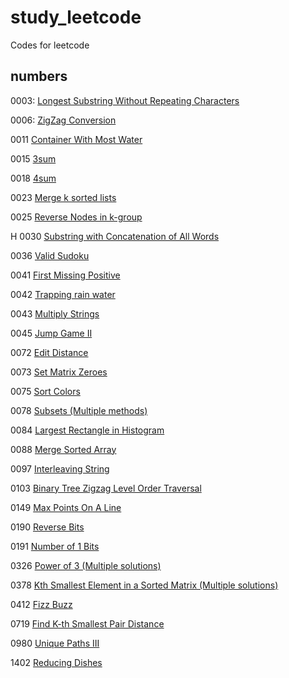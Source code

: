 # study_leetcode
Codes for leetcode

## numbers

0003: [Longest Substring Without Repeating Characters](https://github.com/piecesofreg09/study_leetcode/blob/master/0003_longest_substring_without_repeating_chars.py)

0006: [ZigZag Conversion](https://github.com/piecesofreg09/study_leetcode/blob/master/0006_zigzag_converstion.py)

0011 [Container With Most Water](https://github.com/piecesofreg09/study_leetcode/blob/master/0011_container_with_most_water.py)

0015 [3sum](https://github.com/piecesofreg09/study_leetcode/blob/master/0015_3_sum.py)

0018 [4sum](https://github.com/piecesofreg09/study_leetcode/blob/master/0018_4sum.py)

0023 [Merge k sorted lists](https://github.com/piecesofreg09/study_leetcode/blob/master/0023_merge_k_sorted_lists.py)

0025 [Reverse Nodes in k-group](https://github.com/piecesofreg09/study_leetcode/blob/master/0025_reverse_nodes_in_k_group.py)

H 0030 [Substring with Concatenation of All Words](https://github.com/piecesofreg09/study_leetcode/blob/master/0030_Substring_with_Concatenation_of_All_Words.py)

0036 [Valid Sudoku](https://github.com/piecesofreg09/study_leetcode/blob/master/0036_valid_sudoku.py)

0041 [First Missing Positive](https://github.com/piecesofreg09/study_leetcode/blob/master/0041_first_missing_positive.py)

0042 [Trapping rain water](https://github.com/piecesofreg09/study_leetcode/blob/master/0042_trapping_rain_water.py)

0043 [Multiply Strings](https://github.com/piecesofreg09/study_leetcode/blob/master/0043_multiply_string.py)

0045 [Jump Game II](https://github.com/piecesofreg09/study_leetcode/blob/master/0045_jump_game_II.py)

0072 [Edit Distance](https://github.com/piecesofreg09/study_leetcode/blob/master/0072_edit_distance.py)

0073 [Set Matrix Zeroes](https://github.com/piecesofreg09/study_leetcode/blob/master/0073_set_matrix_zeros.py)

0075 [Sort Colors](https://github.com/piecesofreg09/study_leetcode/blob/master/0075_sort_colors.py)

0078 [Subsets (Multiple methods)](https://github.com/piecesofreg09/study_leetcode/blob/master/0078_subsets.py)

0084 [Largest Rectangle in Histogram](https://github.com/piecesofreg09/study_leetcode/blob/master/0084_largetst_rectangle_in_hist.py)

0088 [Merge Sorted Array](https://github.com/piecesofreg09/study_leetcode/blob/master/0088_merge_sorted_array.py)

0097 [Interleaving String](https://github.com/piecesofreg09/study_leetcode/blob/master/0097_interleaving_string.py)

0103 [Binary Tree Zigzag Level Order Traversal](https://github.com/piecesofreg09/study_leetcode/blob/master/0103_Binary_Tree_Zigzag_Level_Order_Traversal.py)

0149 [Max Points On A Line](https://github.com/piecesofreg09/study_leetcode/blob/master/0149_max_points_on_a_line.py)

0190 [Reverse Bits](https://github.com/piecesofreg09/study_leetcode/blob/master/0190_reverse_bits.py)

0191 [Number of 1 Bits](https://github.com/piecesofreg09/study_leetcode/blob/master/0191_Number_of_1_Bits.py)

0326 [Power of 3 (Multiple solutions)](https://github.com/piecesofreg09/study_leetcode/blob/master/0326_power_of_3.py)

0378 [Kth Smallest Element in a Sorted Matrix (Multiple solutions)](https://github.com/piecesofreg09/study_leetcode/blob/master/0378_kth_smallest_element_in_sorted_array.py)

0412 [Fizz Buzz](https://github.com/piecesofreg09/study_leetcode/blob/master/0412_fizzbuzz.py)

0719 [Find K-th Smallest Pair Distance](https://github.com/piecesofreg09/study_leetcode/blob/master/0719_find_kth_smallest_pair_distance.py)

0980 [Unique Paths III](https://github.com/piecesofreg09/study_leetcode/blob/master/0980_Unique_Paths_III.py)

1402 [Reducing Dishes](https://github.com/piecesofreg09/study_leetcode/blob/master/1402_Reducing_Dishes.py)
